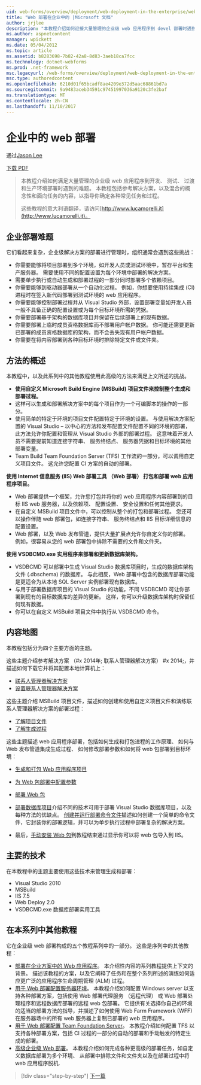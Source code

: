 ```yaml
---
uid: web-forms/overview/deployment/web-deployment-in-the-enterprise/web-deployment-in-the-enterprise
title: "Web 部署在企业中的 |Microsoft 文档"
author: jrjlee
description: "本教程介绍如何迎接大量管理的企业级 web 应用程序到 devel 部署时遇到的难题..."
ms.author: aspnetcontent
manager: wpickett
ms.date: 05/04/2012
ms.topic: article
ms.assetid: b8283698-7b82-42a8-8d83-3aeb18ca7fcc
ms.technology: dotnet-webforms
ms.prod: .net-framework
msc.legacyurl: /web-forms/overview/deployment/web-deployment-in-the-enterprise/web-deployment-in-the-enterprise
msc.type: authoredcontent
ms.openlocfilehash: 6210d01f65bcadf8ae4209e372d5aac68861bd7a
ms.sourcegitcommit: 9a9483aceb34591c97451997036a9120c3fe2baf
ms.translationtype: MT
ms.contentlocale: zh-CN
ms.lasthandoff: 11/10/2017
---
```

<a name="web-deployment-in-the-enterprise"></a>企业中的 web 部署
====================
通过[Jason Lee](https://github.com/jrjlee)

[下载 PDF](https://msdnshared.blob.core.windows.net/media/MSDNBlogsFS/prod.evol.blogs.msdn.com/CommunityServer.Blogs.Components.WeblogFiles/00/00/00/63/56/8130.DeployingWebAppsInEnterpriseScenarios.pdf)

> 本教程介绍如何满足大量管理的企业级 web 应用程序到开发、 测试、 过渡和生产环境部署时遇到的难题。 本教程包括参考解决方案，以及混合的概念性和面向任务的内容，以指导你确定各种常见任务和过程。
> 
> 这些教程的意大利语翻译，请访问[http://www.lucamorelli.it](http://www.lucamorelli.it)。


## <a name="enterprise-deployment-challenges"></a>企业部署难题

它们看起来复杂，企业级解决方案的部署进行管理时，组织通常会遇到这些挑战：

- 你需要能够将项目部署到多个环境，如开发人员或测试环境中，暂存平台和生产服务器。 需要使用不同的配置设置为每个环境中部署的解决方案。
- 需要单步执行或自动生成和部署过程的一部分同时部署多个依赖项目。
- 你需要能够到驱动器部署从一个自动化过程。 例如，你想要使用持续集成 (CI) 进程时在签入新代码部署到测试环境的 web 应用程序。
- 你需要能够控制部署过程并从 Visual Studio 外部，设置部署变量如开发人员一般不具备正确的配置设置或为每个目标环境所需的凭据。
- 你需要部署基于架构的数据库项目并保留在后续部署上的现有数据。
- 你需要部署上临时成员资格数据库而不部署用户帐户数据。 你可能还需要更新已部署的成员资格数据库的架构，而不会丢失现有用户帐户数据。
- 你需要在将内容部署到各种目标环境时排除特定文件或文件夹。

## <a name="overview-of-approach"></a>方法的概述

本教程中，以及此系列中的其他教程使用此高级的方法来满足上文所述的挑战。

- **使用自定义 Microsoft Build Engine (MSBuild) 项目文件来控制整个生成和部署过程。**
- 这样可以生成和部署解决方案中的每个项目作为一个可编脚本的操作的一部分。
- 使用简单的特定于环境的项目文件配置特定于环境的设置。 与使用解决方案配置的 Visual Studio – 以中心的方法和发布配置文件配置不同的环境的部署，此方法允许你配置和管理从 Visual Studio 外部的部署过程。 这意味着开发人员不需要提前知道连接字符串、 服务终结点、 服务器凭据和目标环境的其他部署变量。
- Team Build Team Foundation Server (TFS) 工作流的一部分，可以调用自定义项目文件。 这允许您配置 CI 方案的自动的部署。

**使用 Internet 信息服务 (IIS) Web 部署工具 （Web 部署） 打包和部署 web 应用程序项目。**

- Web 部署提供一个框架，允许您打包并将你的 web 应用程序内容部署到的目标 IIS web 服务器，以及依赖项、 配置设置、 安全设置和任何其他要求。
- 在自定义 MSBuild 项目文件中，可以控制从整个的打包和部署过程。 您还可以操作伴随 web 部署包，如连接字符串、 服务终结点和 IIS 目标详细信息的配置设置。
- Web 部署，以及 Web 发布管道，提供大量扩展点允许你自定义你的部署。 例如，很容易从您的 web 部署包中排除不需要的文件和文件夹。

**使用 VSDBCMD.exe 实用程序来部署和更新数据库架构。**

- VSDBCMD 可以部署中生成 Visual Studio 数据库项目时，生成的数据库架构文件 (.dbschema) 的数据库。 与此相反，Web 部署中包含的数据库部署功能是更适合为从本地 SQL Server 实例部署现有数据库。
- 与用于部署数据库项目的 Visual Studio 的功能，不同 VSDBCMD 可让你部署到现有的目标数据库的差异的更新。 这样，你可以升级数据库架构时保留任何现有数据。
- 你可以在自定义 MSBuild 项目文件中执行从 VSDBCMD 命令。

## <a name="content-map"></a>内容地图

本教程包括分为四个主要方面的主题。

这些主题介绍参考解决方案 （#x 2014年; 联系人管理器解决方案） #x 2014;，并描述如何下载它并将其配置本地计算机上：

- [联系人管理器解决方案](the-contact-manager-solution.md)
- [设置联系人管理器解决方案](setting-up-the-contact-manager-solution.md)

这些主题介绍 MSBuild 项目文件，描述如何创建和使用自定义项目文件和演练联系人管理器解决方案的部署过程：

- [了解项目文件](understanding-the-project-file.md)
- [了解生成过程](understanding-the-build-process.md)

这些主题描述 web 应用程序部署，包括如何生成和打包进程的工作原理、 如何与 Web 发布管道集成生成过程、 如何修改部署参数和如何将 web 包部署到目标环境：

- [生成和打包 Web 应用程序项目](building-and-packaging-web-application-projects.md)
- [为 Web 包部署中配置参数](configuring-parameters-for-web-package-deployment.md)
- [部署 Web 包](deploying-web-packages.md)

- [部署数据库项目](deploying-database-projects.md)介绍不同的技术可用于部署 Visual Studio 数据库项目，以及每种方法的优缺点。 [创建并运行部署命令文件](creating-and-running-a-deployment-command-file.md)描述如何创建一个简单的命令文件，它封装你的部署逻辑，并可以为单步执行过程中部署复杂的解决方案。
- 最后，[手动安装 Web 包](manually-installing-web-packages.md)到教程结束通过显示你可以将 web 包导入到 IIS。

## <a name="key-technologies"></a>主要的技术

在本教程中的主题主要使用这些技术来管理生成和部署：

- Visual Studio 2010
- MSBuild
- IIS 7.5
- Web Deploy 2.0
- VSDBCMD.exe 数据库部署实用工具

## <a name="other-tutorials-in-this-series"></a>在本系列中其他教程

它在企业级 web 部署构成的五个教程系列中的一部分。 这些是序列中的其他教程：

- [部署在企业方案中的 Web 应用程序](../deploying-web-applications-in-enterprise-scenarios/deploying-web-applications-in-enterprise-scenarios.md)。 本介绍性内容的系列教程提供上下文的背景。 描述该教程的方案，以及它阐释了任务和在整个系列所述的演练如何适应更广泛的应用程序生命周期管理 (ALM) 过程。
- [用于 Web 部署配置服务器环境](../configuring-server-environments-for-web-deployment/configuring-server-environments-for-web-deployment.md)。 本教程介绍如何配置 Windows server 以支持各种部署方案，包括使用 Web 部署代理服务 （远程代理） 或 Web 部署处理程序和远程数据库部署的远程 web 包部署。 它提供有关选择你自己的环境的适当的部署方法的指导，并描述了如何使用 Web Farm Framework (WFF) 在服务器场中的所有 web 服务器上复制已部署的 web 应用程序。
- [用于 Web 部署配置 Team Foundation Server](../configuring-team-foundation-server-for-web-deployment/configuring-team-foundation-server-for-web-deployment.md)。 本教程介绍如何配置 TFS 以支持各种部署方案，包括 CI 过程的一部分的自动的部署和手动触发的特定生成的部署。
- [高级企业级 Web 部署](../advanced-enterprise-web-deployment/advanced-enterprise-web-deployment.md)。 本教程介绍如何完成各种更高级的部署任务，如自定义数据库部署为多个环境、 从部署中排除文件和文件夹以及在部署过程中将 web 应用程序脱机.

>[!div class="step-by-step"]
[下一篇](the-contact-manager-solution.md)
